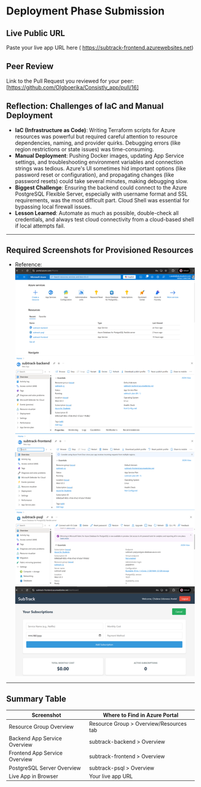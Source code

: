 # Deployment Phase Submission

## Live Public URL

Paste your live app URL here ( https://subtrack-frontend.azurewebsites.net)

## Peer Review

Link to the Pull Request you reviewed for your peer:
[https://github.com/OIgboerika/Consistly_app/pull/16]

## Reflection: Challenges of IaC and Manual Deployment

-   **IaC (Infrastructure as Code)**: Writing Terraform scripts for Azure resources was powerful but required careful attention to resource dependencies, naming, and provider quirks. Debugging errors (like region restrictions or state issues) was time-consuming.
-   **Manual Deployment**: Pushing Docker images, updating App Service settings, and troubleshooting environment variables and connection strings was tedious. Azure's UI sometimes hid important options (like password reset or configuration), and propagating changes (like password resets) could take several minutes, making debugging slow.
-   **Biggest Challenge**: Ensuring the backend could connect to the Azure PostgreSQL Flexible Server, especially with username format and SSL requirements, was the most difficult part. Cloud Shell was essential for bypassing local firewall issues.
-   **Lesson Learned**: Automate as much as possible, double-check all credentials, and always test cloud connectivity from a cloud-based shell if local attempts fail.

---

## **Required Screenshots for Provisioned Resources**

-   Reference:
    ![Resource Group Overview](screenshots/subtrack-rg.png)
    ![Backend App Service](screenshots/backend-app-service.png)
    ![Frontend App Service](screenshots/frontend-app-service.png)
    ![PostgreSQL Overview](screenshots/postgres-overview.png)
    ![Live App](screenshots/live-app.png)

---

## **Summary Table**

| Screenshot                    | Where to Find in Azure Portal           |
| ----------------------------- | --------------------------------------- |
| Resource Group Overview       | Resource Group > Overview/Resources tab |
| Backend App Service Overview  | subtrack-backend > Overview             |
| Frontend App Service Overview | subtrack-frontend > Overview            |
| PostgreSQL Server Overview    | subtrack-psql > Overview                |
| Live App in Browser           | Your live app URL                       |
